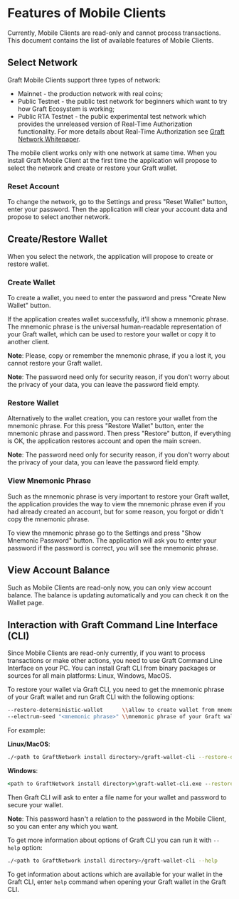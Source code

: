 # Features of Mobile Clients

Currently, Mobile Clients are read-only and cannot process transactions.
This document contains the list of available features of Mobile Clients.

## Select Network

Graft Mobile Clients support three types of network:
*  Mainnet - the production network with real coins;
*  Public Testnet - the public test network for beginners which want to try 
how Graft Ecosystem is working;
*  Public RTA Testnet - the public experimental test network which provides 
the unreleased version of Real-Time Authorization functionality. For more 
details about Real-Time Authorization see 
[Graft Network Whitepaper](https://www.graft.network/wp-content/uploads/2017/09/Graft-1.1.pdf).

The mobile client works only with one network at same time. When you install 
Graft Mobile Client at the first time the application will propose to select 
the network and create or restore your Graft wallet.

### Reset Account

To change the network, go to the Settings and press "Reset Wallet" button, 
enter your password. Then the application will clear your account data and 
propose to select another network.

## Create/Restore Wallet

When you select the network, the application will propose to create or restore 
wallet. 

### Create Wallet

To create a wallet, you need to enter the password and press "Create 
New Wallet" button. 

If the application creates wallet successfully, it'll show a mnemonic phrase. 
The mnemonic phrase is the universal human-readable representation of your 
Graft wallet, which can be used to restore your wallet or copy it to another 
client. 

**Note**: Please, copy or remember the mnemonic phrase, if you a lost it, 
you cannot restore your Graft wallet.

**Note**: The password need only for security reason, if you don't worry about 
the privacy of your data, you can leave the password field empty.

### Restore Wallet

Alternatively to the wallet creation, you can restore your wallet from the 
mnemonic phrase. For this press "Restore Wallet" button, enter the mnemonic 
phrase and password. Then press "Restore" button, if everything is OK, the 
application restores account and open the main screen.

**Note**: The password need only for security reason, if you don't worry about 
the privacy of your data, you can leave the password field empty.

### View Mnemonic Phrase

Such as the mnemonic phrase is very important to restore your Graft wallet, the 
application provides the way to view the mnemonic phrase even if you had already
created an account, but for some reason, you forgot or didn't copy the mnemonic 
phrase.

To view the mnemonic phrase go to the Settings and press "Show Mnemonic 
Password" button. The application will ask you to enter your password if the 
password is correct, you will see the mnemonic phrase.

## View Account Balance

Such as Mobile Clients are read-only now, you can only view account balance. 
The balance is updating automatically and you can check it on the Wallet page. 

## Interaction with Graft Command Line Interface (CLI)

Since Mobile Clients are read-only currently, if you want to process 
transactions or make other actions, you need to use Graft Command Line 
Interface on your PC. You can install Graft CLI from binary packages or sources 
for all main platforms: Linux, Windows, MacOS.

To restore your wallet via Graft CLI, you need to get the mnemonic phrase of 
your Graft wallet and run Graft CLI with the following options:

```sh
--restore-deterministic-wallet      \\allow to create wallet from mnemonic phrase
--electrum-seed "<mnemonic phrase>" \\mnemonic phrase of your Graft wallet
```

For example:

**Linux/MacOS**:

```bash
./<path to GraftNetwork install directory>/graft-wallet-cli --restore-deterministic-wallet --electrum-seed "<mnemonic phrase>"

```

**Windows**:

```cmd
<path to GraftNetwork install directory>\graft-wallet-cli.exe --restore-deterministic-wallet --electrum-seed "<mnemonic phrase>"

```

Then Graft CLI will ask to enter a file name for your wallet and password to 
secure your wallet.

**Note**: This password hasn't a relation to the password in the Mobile Client, 
so you can enter any which you want.

To get more information about options of Graft CLI you can run it with `--help` 
option:

```bash
./<path to GraftNetwork install directory>/graft-wallet-cli --help

```

To get information about actions which are available for your wallet in the 
Graft CLI, enter `help` command when opening your Graft wallet in the Graft CLI.
